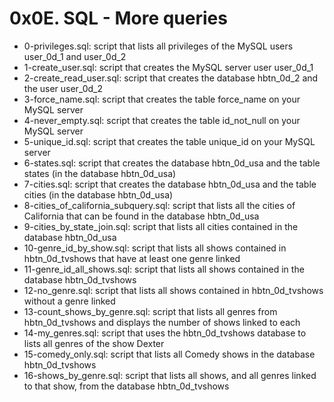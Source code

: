 # 0x0E. SQL - More queries

- 0-privileges.sql: script that lists all privileges of the MySQL users user_0d_1 and user_0d_2
- 1-create_user.sql: script that creates the MySQL server user user_0d_1
- 2-create_read_user.sql: script that creates the database hbtn_0d_2 and the user user_0d_2
- 3-force_name.sql: script that creates the table force_name on your MySQL server
- 4-never_empty.sql: script that creates the table id_not_null on your MySQL server
- 5-unique_id.sql: script that creates the table unique_id on your MySQL server
- 6-states.sql: script that creates the database hbtn_0d_usa and the table states (in the database hbtn_0d_usa)
- 7-cities.sql: script that creates the database hbtn_0d_usa and the table cities (in the database hbtn_0d_usa)
- 8-cities_of_california_subquery.sql: script that lists all the cities of California that can be found in the database hbtn_0d_usa
- 9-cities_by_state_join.sql: script that lists all cities contained in the database hbtn_0d_usa
- 10-genre_id_by_show.sql: script that lists all shows contained in hbtn_0d_tvshows that have at least one genre linked
- 11-genre_id_all_shows.sql: script that lists all shows contained in the database hbtn_0d_tvshows
- 12-no_genre.sql: script that lists all shows contained in hbtn_0d_tvshows without a genre linked
- 13-count_shows_by_genre.sql: script that lists all genres from hbtn_0d_tvshows and displays the number of shows linked to each
- 14-my_genres.sql: script that uses the hbtn_0d_tvshows database to lists all genres of the show Dexter
- 15-comedy_only.sql: script that lists all Comedy shows in the database hbtn_0d_tvshows
- 16-shows_by_genre.sql: script that lists all shows, and all genres linked to that show, from the database hbtn_0d_tvshows
